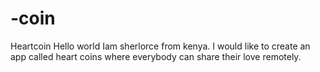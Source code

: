 # -coin
Heartcoin
Hello world Iam sherlorce from kenya. I would like to create an app called heart coins where everybody can share their love remotely.
